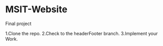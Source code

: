 # MSIT-Website
Final project

1.Clone the repo.
2.Check to the headerFooter branch.
3.Implement your Work.
